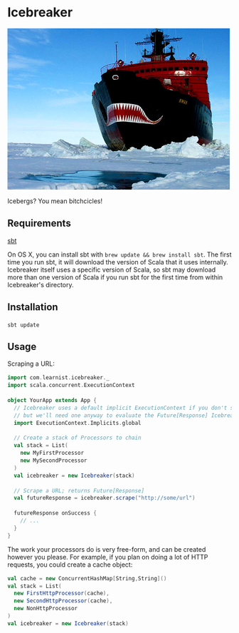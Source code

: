 Icebreaker
==========

![Icebreaker](media/icebreaker.png)

Icebergs? You mean bitchcicles!

Requirements
------------

[sbt](http://www.scala-sbt.org/)

On OS X, you can install sbt with `brew update && brew install sbt`. The first time you run sbt, it will download the version of Scala that it uses internally. Icebreaker itself uses a specific version of Scala, so sbt may download more than one version of Scala if you run sbt for the first time from within Icebreaker's directory.

Installation
------------

`sbt update`

Usage
-----

Scraping a URL:

```scala
import com.learnist.icebreaker._
import scala.concurrent.ExecutionContext

object YourApp extends App {
  // Icebreaker uses a default implicit ExecutionContext if you don't supply one,
  // but we'll need one anyway to evaluate the Future[Response] Icebreaker returns.
  import ExecutionContext.Implicits.global

  // Create a stack of Processors to chain
  val stack = List(
    new MyFirstProcessor
    new MySecondProcessor
  )
  val icebreaker = new Icebreaker(stack)

  // Scrape a URL; returns Future[Response]
  val futureResponse = icebreaker.scrape("http://some/url")

  futureResponse onSuccess {
    // ...
  }
}
```

The work your processors do is very free-form, and can be created however you please. For example, if you plan on doing a lot of HTTP requests, you could create a cache object:

```scala
val cache = new ConcurrentHashMap[String,String]()
val stack = List(
  new FirstHttpProcessor(cache),
  new SecondHttpProcessor(cache),
  new NonHttpProcessor
)
val icebreaker = new Icebreaker(stack)
```
